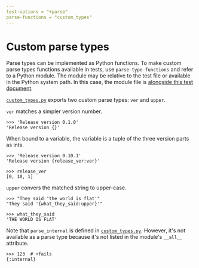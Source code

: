 ```yaml
---
test-options = "+parse"
parse-functions = "custom_types"
---
```


# Custom parse types

Parse types can be implemented as Python functions. To make custom parse
types functions available in tests, use `parse-type-functions` and refer
to a Python module. The module may be relative to the test file or
available in the Python system path. In this case, the module file is
[alongside this test document](custom_types.py).

[`custom_types.py`](custom_types.py) exports two custom parse types:
`ver` and `upper`.

`ver` matches a simpler version number.

    >>> 'Release version 0.1.0'
    'Release version {}'

When bound to a variable, the variable is a tuple of the three version
parts as ints.

    >>> 'Release version 0.10.1'
    'Release version {release_ver:ver}'

    >>> release_ver
    [0, 10, 1]

`upper` convers the matched string to upper-case.

    >>> "They said 'the world is flat'"
    "They said '{what_they_said:upper}'"

    >>> what_they_said
    'THE WORLD IS FLAT'

Note that `parse_internal` is defined in
[`custom_types.py`](custom_types.py). However, it's not available as a
parse type because it's not listed in the module's `__all__` attribute.

    >>> 123  # +fails
    {:internal}

